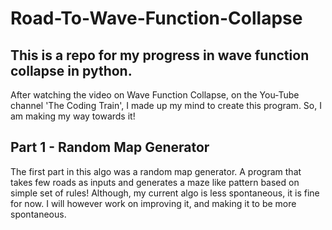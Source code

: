 # Road-To-Wave-Function-Collapse
## This is a repo for my progress in wave function collapse in python.
After watching the video on Wave Function Collapse, on the You-Tube channel 'The Coding Train', I made up my mind to create this program.
So, I am making my way towards it!
## Part 1 - Random Map Generator
The first part in this algo was a random map generator. A program that takes few roads as inputs and generates a maze like pattern based on simple set of rules!
Although, my current algo is less spontaneous, it is fine for now. 
I will however work on improving it, and making it to be more spontaneous.
